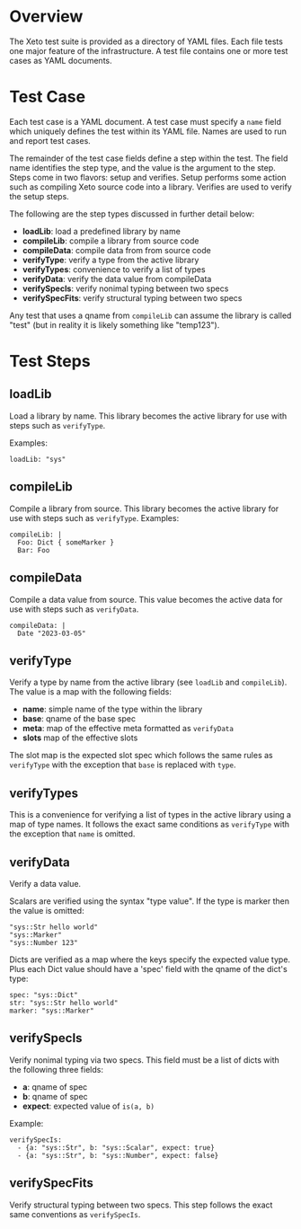 # Overview

The Xeto test suite is provided as a directory of YAML files.
Each file tests one major feature of the infrastructure.  A test
file contains one or more test cases as YAML documents.

# Test Case

Each test case is a YAML document.  A test case must specify a `name`
field which uniquely defines the test within its YAML file.  Names
are used to run and report test cases.

The remainder of the test case fields define a step within the test.
The field name identifies the step type, and the value is the argument
to the step.  Steps come in two flavors: setup and verifies.  Setup
performs some action such as compiling Xeto source code into a library.
Verifies are used to verify the setup steps.

The following are the step types discussed in further detail below:
  - **loadLib**: load a predefined library by name
  - **compileLib**: compile a library from source code
  - **compileData**: compile data from from source code
  - **verifyType**: verify a type from the active library
  - **verifyTypes**: convenience to verify a list of types
  - **verifyData**: verify the data value from compileData
  - **verifySpecIs**: verify nonimal typing between two specs
  - **verifySpecFits**: verify structural typing between two specs

Any test that uses a qname from `compileLib` can assume the library
is called "test" (but in reality it is likely something like "temp123").

# Test Steps

## loadLib

Load a library by name.  This library becomes the active library for
use with steps such as `verifyType`.

Examples:

    loadLib: "sys"

## compileLib

Compile a library from source.  This library becomes the active library for
use with steps such as `verifyType`.
Examples:

    compileLib: |
      Foo: Dict { someMarker }
      Bar: Foo

## compileData

Compile a data value from source.  This value becomes the active data for
use with steps such as `verifyData`.

    compileData: |
      Date "2023-03-05"

## verifyType

Verify a type by name from the active library (see `loadLib` and `compileLib`).
The value is a map with the following fields:

  - **name**: simple name of the type within the library
  - **base**: qname of the base spec
  - **meta**: map of the effective meta formatted as `verifyData`
  - **slots** map of the effective slots

The slot map is the expected slot spec which follows the same rules
as `verifyType` with the exception that `base` is replaced with `type`.

## verifyTypes

This is a convenience for verifying a list of types in the active library
using a map of type names.  It follows the exact same conditions as `verifyType`
with the exception that `name` is omitted.

## verifyData

Verify a data value.

Scalars are verified using the syntax "type value".  If the type is marker
then the value is omitted:

    "sys::Str hello world"
    "sys::Marker"
    "sys::Number 123"

Dicts are verified as a map where the keys specify the expected value type.
Plus each Dict value should have a 'spec' field with the qname of the dict's
type:

    spec: "sys::Dict"
    str: "sys::Str hello world"
    marker: "sys::Marker"

## verifySpecIs

Verify nonimal typing via two specs.  This field must be a list of
dicts with the following three fields:
  - **a**: qname of spec
  - **b**: qname of spec
  - **expect**: expected value  of `is(a, b)`

Example:

    verifySpecIs:
      - {a: "sys::Str", b: "sys::Scalar", expect: true}
      - {a: "sys::Str", b: "sys::Number", expect: false}

## verifySpecFits

Verify structural typing between two specs.  This step follows the
exact same conventions as `verifySpecIs`.

